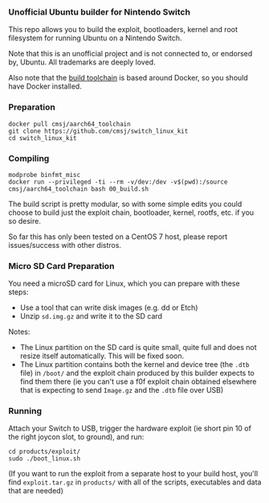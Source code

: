 ### Unofficial Ubuntu builder for Nintendo Switch

This repo allows you to build the exploit, bootloaders, kernel and root filesystem for running Ubuntu on a Nintendo Switch.

Note that this is an unofficial project and is not connected to, or endorsed by, Ubuntu. All trademarks are deeply loved.

Also note that the [build toolchain](https://hub.docker.com/r/cmsj/aarch64_toolchain/) is based around Docker, so you should have Docker installed.

### Preparation

```
docker pull cmsj/aarch64_toolchain
git clone https://github.com/cmsj/switch_linux_kit
cd switch_linux_kit
```

### Compiling

```
modprobe binfmt_misc
docker run --privileged -ti --rm -v/dev:/dev -v$(pwd):/source cmsj/aarch64_toolchain bash 00_build.sh
```

The build script is pretty modular, so with some simple edits you could choose to build just the exploit chain, bootloader, kernel, rootfs, etc. if you so desire.

So far this has only been tested on a CentOS 7 host, please report issues/success with other distros.

### Micro SD Card Preparation

You need a microSD card for Linux, which you can prepare with these steps:

* Use a tool that can write disk images (e.g. dd or Etch)
* Unzip `sd.img.gz` and write it to the SD card

Notes:

* The Linux partition on the SD card is quite small, quite full and does not resize itself automatically. This will be fixed soon.
* The Linux partition contains both the kernel and device tree (the `.dtb` file) in `/boot/` and the exploit chain produced by this builder expects to find them there (ie you can't use a f0f exploit chain obtained elsewhere that is expecting to send `Image.gz` and the `.dtb` file over USB)

### Running

Attach your Switch to USB, trigger the hardware exploit (ie short pin 10 of the right joycon slot, to ground), and run:

```
cd products/exploit/
sudo ./boot_linux.sh
```

(If you want to run the exploit from a separate host to your build host, you'll find `exploit.tar.gz` in `products/` with all of the scripts, executables and data that are needed)
